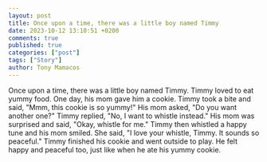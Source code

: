 ```yaml
---
layout: post
title: Once upon a time, there was a little boy named Timmy
date: 2023-10-12 13:10:51 +0200
comments: true
published: true
categories: ["post"]
tags: ["Story"]
author: Tony Mamacos
---
```

Once upon a time, there was a little boy named Timmy. Timmy loved to eat yummy food. One day, his mom gave him a cookie. Timmy took a bite and said, "Mmm, this cookie is so yummy!"
His mom asked, "Do you want another one?"
Timmy replied, "No, I want to whistle instead."
His mom was surprised and said, "Okay, whistle for me."
Timmy then whistled a happy tune and his mom smiled. She said, "I love your whistle, Timmy. It sounds so peaceful."
Timmy finished his cookie and went outside to play. He felt happy and peaceful too, just like when he ate his yummy cookie.
